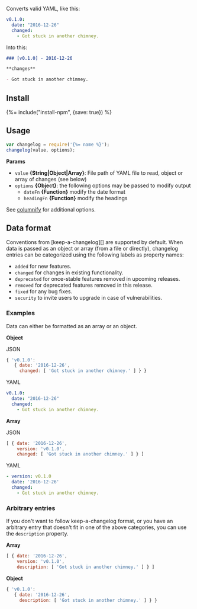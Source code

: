 Converts valid YAML, like this:

```yaml
v0.1.0:
  date: "2016-12-26"
  changed:
    - Got stuck in another chimney.
```

Into this:

```markdown
### [v0.1.0] - 2016-12-26

**changes**

- Got stuck in another chimney.
```

## Install

{%= include("install-npm", {save: true}) %}


## Usage

```js
var changelog = require('{%= name %}');
changelog(value, options);
```

**Params**

- `value` **{String|Object|Array}**: File path of YAML file to read, object or array of changes (see below)
- `options` **{Object}**: the following options may be passed to modify output
  + `dateFn` **{Function}** modify the date format
  + `headingFn` **{Function}** modify the headings

See [columnify](https://github.com/timoxley/columnify) for additional options.

## Data format

Conventions from [keep-a-changelog][] are supported by default. When data is passed as an object or array (from a file or directly), changelog entries can be categorized using the following labels as property names:

- `added` for new features.
- `changed` for changes in existing functionality.
- `deprecated` for once-stable features removed in upcoming releases.
- `removed` for deprecated features removed in this release.
- `fixed` for any bug fixes.
- `security` to invite users to upgrade in case of vulnerabilities.

### Examples

Data can either be formatted as an array or an object.


**Object**

JSON

```js
{ 'v0.1.0':
   { date: '2016-12-26',
     changed: [ 'Got stuck in another chimney.' ] } }
```
YAML

```yaml
v0.1.0:
  date: "2016-12-26"
  changed:
    - Got stuck in another chimney.
```

**Array**

JSON

```js
[ { date: '2016-12-26',
    version: 'v0.1.0',
    changed: [ 'Got stuck in another chimney.' ] } ]
```

YAML

```yaml
- version: v0.1.0
  date: '2016-12-26'
  changed:
    - Got stuck in another chimney.
```


### Arbitrary entries

If you don't want to follow keep-a-changelog format, or you have an arbitrary entry that doesn't fit in one of the above categories, you can use the `description` property.

**Array**

```js
[ { date: '2016-12-26',
    version: 'v0.1.0',
    description: [ 'Got stuck in another chimney.' ] } ]
```

**Object**

```js
{ 'v0.1.0':
   { date: '2016-12-26',
     description: [ 'Got stuck in another chimney.' ] } }
```

